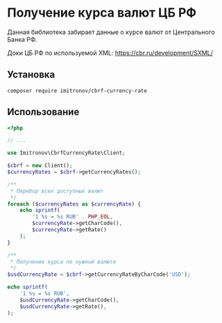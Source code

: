 # Получение курса валют ЦБ РФ

Данная библиотека забирает данные о курсе валют от Центрального Банка РФ.

Доки ЦБ РФ по используемой XML: https://cbr.ru/development/SXML/

## Установка
```shell
composer require imitronov/cbrf-currency-rate
```

## Использование
```php
<?php

// ...

use Imitronov\CbrfCurrencyRate\Client;

$cbrf = new Client();
$currencyRates = $cbrf->getCurrencyRates();

/**
 * Перебор всех доступных валют
 */
foreach ($currencyRates as $currencyRate) {
    echo sprintf(
        '1 %s = %s RUB' . PHP_EOL,
        $currencyRate->getCharCode(),
        $currencyRate->getRate()
    );
}

/**
 * Получение курса по нужной валюте
 */
$usdCurrencyRate = $cbrf->getCurrencyRateByCharCode('USD');

echo sprintf(
    '1 %s = %s RUB',
    $usdCurrencyRate->getCharCode(),
    $usdCurrencyRate->getRate(),
);

```
